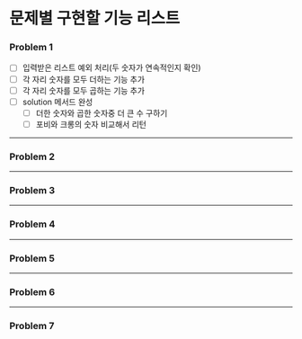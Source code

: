 # 문제별 구현할 기능 리스트

### Problem 1
- [ ] 입력받은 리스트 예외 처리(두 숫자가 연속적인지 확인)
- [ ] 각 자리 숫자를 모두 더하는 기능 추가
- [ ] 각 자리 숫자를 모두 곱하는 기능 추가
- [ ] solution 메서드 완성
  - [ ] 더한 숫자와 곱한 숫자중 더 큰 수 구하기
  - [ ] 포비와 크롱의 숫자 비교해서 리턴

---
### Problem 2

---
### Problem 3

---
### Problem 4

---
### Problem 5

---
### Problem 6

---
### Problem 7

